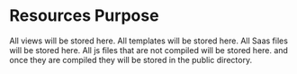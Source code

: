 # Resources Purpose

All views will be stored here. 
All templates will be stored here.
All Saas files will be stored here.
All js files that are not compiled will be stored here. and once they are compiled they will be stored in the public directory.
